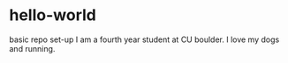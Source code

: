# hello-world
basic repo set-up
I am a fourth year student at CU boulder. I love my dogs and running. 
